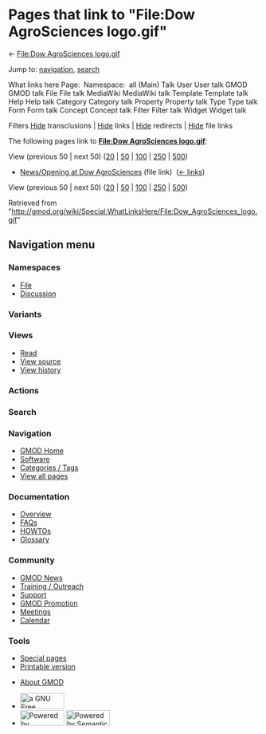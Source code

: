 <div id="mw-page-base" class="noprint">

</div>

<div id="mw-head-base" class="noprint">

</div>

<div id="content" class="mw-body" role="main">

<span id="top"></span>

<div id="mw-js-message" style="display:none;">

</div>



# <span dir="auto">Pages that link to "File:Dow AgroSciences logo.gif"</span>

<div id="bodyContent">

<div id="contentSub">

← [File:Dow AgroSciences
logo.gif](/wiki/File:Dow_AgroSciences_logo.gif "File:Dow AgroSciences logo.gif")

</div>

<div id="jump-to-nav" class="mw-jump">

Jump to: [navigation](#mw-navigation), [search](#p-search)

</div>

<div id="mw-content-text">

What links here Page:  Namespace:  all (Main) Talk User User talk GMOD
GMOD talk File File talk MediaWiki MediaWiki talk Template Template talk
Help Help talk Category Category talk Property Property talk Type Type
talk Form Form talk Concept Concept talk Filter Filter talk Widget
Widget talk

Filters
[Hide](/mediawiki/index.php?title=Special:WhatLinksHere/File:Dow_AgroSciences_logo.gif&hidetrans=1 "Special:WhatLinksHere/File:Dow AgroSciences logo.gif")
transclusions \|
[Hide](/mediawiki/index.php?title=Special:WhatLinksHere/File:Dow_AgroSciences_logo.gif&hidelinks=1 "Special:WhatLinksHere/File:Dow AgroSciences logo.gif")
links \|
[Hide](/mediawiki/index.php?title=Special:WhatLinksHere/File:Dow_AgroSciences_logo.gif&hideredirs=1 "Special:WhatLinksHere/File:Dow AgroSciences logo.gif")
redirects \|
[Hide](/mediawiki/index.php?title=Special:WhatLinksHere/File:Dow_AgroSciences_logo.gif&hideimages=1 "Special:WhatLinksHere/File:Dow AgroSciences logo.gif")
file links

The following pages link to **[File:Dow AgroSciences
logo.gif](/wiki/File:Dow_AgroSciences_logo.gif "File:Dow AgroSciences logo.gif")**:

View (previous 50 \| next 50)
([20](/mediawiki/index.php?title=Special:WhatLinksHere/File:Dow_AgroSciences_logo.gif&limit=20 "Special:WhatLinksHere/File:Dow AgroSciences logo.gif")
\|
[50](/mediawiki/index.php?title=Special:WhatLinksHere/File:Dow_AgroSciences_logo.gif&limit=50 "Special:WhatLinksHere/File:Dow AgroSciences logo.gif")
\|
[100](/mediawiki/index.php?title=Special:WhatLinksHere/File:Dow_AgroSciences_logo.gif&limit=100 "Special:WhatLinksHere/File:Dow AgroSciences logo.gif")
\|
[250](/mediawiki/index.php?title=Special:WhatLinksHere/File:Dow_AgroSciences_logo.gif&limit=250 "Special:WhatLinksHere/File:Dow AgroSciences logo.gif")
\|
[500](/mediawiki/index.php?title=Special:WhatLinksHere/File:Dow_AgroSciences_logo.gif&limit=500 "Special:WhatLinksHere/File:Dow AgroSciences logo.gif"))

- [News/Opening at Dow
  AgroSciences](/wiki/News/Opening_at_Dow_AgroSciences "News/Opening at Dow AgroSciences")
  (file link) ‎ <span class="mw-whatlinkshere-tools">([←
  links](/mediawiki/index.php?title=Special:WhatLinksHere&target=News%2FOpening+at+Dow+AgroSciences "Special:WhatLinksHere"))</span>

View (previous 50 \| next 50)
([20](/mediawiki/index.php?title=Special:WhatLinksHere/File:Dow_AgroSciences_logo.gif&limit=20 "Special:WhatLinksHere/File:Dow AgroSciences logo.gif")
\|
[50](/mediawiki/index.php?title=Special:WhatLinksHere/File:Dow_AgroSciences_logo.gif&limit=50 "Special:WhatLinksHere/File:Dow AgroSciences logo.gif")
\|
[100](/mediawiki/index.php?title=Special:WhatLinksHere/File:Dow_AgroSciences_logo.gif&limit=100 "Special:WhatLinksHere/File:Dow AgroSciences logo.gif")
\|
[250](/mediawiki/index.php?title=Special:WhatLinksHere/File:Dow_AgroSciences_logo.gif&limit=250 "Special:WhatLinksHere/File:Dow AgroSciences logo.gif")
\|
[500](/mediawiki/index.php?title=Special:WhatLinksHere/File:Dow_AgroSciences_logo.gif&limit=500 "Special:WhatLinksHere/File:Dow AgroSciences logo.gif"))

</div>

<div class="printfooter">

Retrieved from
"<http://gmod.org/wiki/Special:WhatLinksHere/File:Dow_AgroSciences_logo.gif>"

</div>

<div id="catlinks" class="catlinks catlinks-allhidden">

</div>

<div class="visualClear">

</div>

</div>

</div>

<div id="mw-navigation">

## Navigation menu

<div id="mw-head">



<div id="left-navigation">

<div id="p-namespaces" class="vectorTabs" role="navigation"
aria-labelledby="p-namespaces-label">

### Namespaces

- <span id="ca-nstab-image"><a href="/wiki/File:Dow_AgroSciences_logo.gif" accesskey="c"
  title="View the file page [c]">File</a></span>
- <span id="ca-talk"><a
  href="/mediawiki/index.php?title=File_talk:Dow_AgroSciences_logo.gif&amp;action=edit&amp;redlink=1"
  accesskey="t"
  title="Discussion about the content page [t]">Discussion</a></span>

</div>

<div id="p-variants" class="vectorMenu emptyPortlet" role="navigation"
aria-labelledby="p-variants-label">

### 

### Variants[](#)

<div class="menu">

</div>

</div>

</div>

<div id="right-navigation">

<div id="p-views" class="vectorTabs" role="navigation"
aria-labelledby="p-views-label">

### Views

- <span id="ca-view">[Read](/wiki/File:Dow_AgroSciences_logo.gif)</span>
- <span id="ca-viewsource"><a
  href="/mediawiki/index.php?title=File:Dow_AgroSciences_logo.gif&amp;action=edit"
  accesskey="e" title="This page is protected.
  You can view its source [e]">View source</a></span>
- <span id="ca-history"><a
  href="/mediawiki/index.php?title=File:Dow_AgroSciences_logo.gif&amp;action=history"
  accesskey="h" title="Past revisions of this page [h]">View history</a></span>

</div>

<div id="p-cactions" class="vectorMenu emptyPortlet" role="navigation"
aria-labelledby="p-cactions-label">

### Actions[](#)

<div class="menu">

</div>

</div>

<div id="p-search" role="search">

### Search

<div id="simpleSearch">

</div>

</div>

</div>

</div>

<div id="mw-panel">

<div id="p-logo" role="banner">

<a href="/wiki/Main_Page"
style="background-image: url(http://gmod.org/images/GMOD-cogs.png);"
title="Visit the main page"></a>

</div>

<div id="p-Navigation" class="portal" role="navigation"
aria-labelledby="p-Navigation-label">

### Navigation

<div class="body">

- <span id="n-GMOD-Home">[GMOD Home](/wiki/Main_Page)</span>
- <span id="n-Software">[Software](/wiki/GMOD_Components)</span>
- <span id="n-Categories-.2F-Tags">[Categories /
  Tags](/wiki/Categories)</span>
- <span id="n-View-all-pages">[View all
  pages](/wiki/Special:AllPages)</span>

</div>

</div>

<div id="p-Documentation" class="portal" role="navigation"
aria-labelledby="p-Documentation-label">

### Documentation

<div class="body">

- <span id="n-Overview">[Overview](/wiki/Overview)</span>
- <span id="n-FAQs">[FAQs](/wiki/Category:FAQ)</span>
- <span id="n-HOWTOs">[HOWTOs](/wiki/Category:HOWTO)</span>
- <span id="n-Glossary">[Glossary](/wiki/Glossary)</span>

</div>

</div>

<div id="p-Community" class="portal" role="navigation"
aria-labelledby="p-Community-label">

### Community

<div class="body">

- <span id="n-GMOD-News">[GMOD News](/wiki/GMOD_News)</span>
- <span id="n-Training-.2F-Outreach">[Training /
  Outreach](/wiki/Training_and_Outreach)</span>
- <span id="n-Support">[Support](/wiki/Support)</span>
- <span id="n-GMOD-Promotion">[GMOD
  Promotion](/wiki/GMOD_Promotion)</span>
- <span id="n-Meetings">[Meetings](/wiki/Meetings)</span>
- <span id="n-Calendar">[Calendar](/wiki/Calendar)</span>

</div>

</div>

<div id="p-tb" class="portal" role="navigation"
aria-labelledby="p-tb-label">

### Tools

<div class="body">

- <span id="t-specialpages"><a href="/wiki/Special:SpecialPages" accesskey="q"
  title="A list of all special pages [q]">Special pages</a></span>
- <span id="t-print"><a
  href="/mediawiki/index.php?title=Special:WhatLinksHere/File:Dow_AgroSciences_logo.gif&amp;printable=yes"
  rel="alternate" accesskey="p"
  title="Printable version of this page [p]">Printable version</a></span>

</div>

</div>

</div>

</div>

<div id="footer" role="contentinfo">

- <span id="footer-places-about">[About
  GMOD](/wiki/GMOD:About "GMOD:About")</span>

<!-- -->

- <span id="footer-copyrightico">[<img src="http://www.gnu.org/graphics/gfdl-logo-small.png" width="88"
  height="31" alt="a GNU Free Documentation License" />](http://www.gnu.org/licenses/fdl-1.3.html)</span>
- <span id="footer-poweredbyico">[<img src="/mediawiki/skins/common/images/poweredby_mediawiki_88x31.png"
  width="88" height="31" alt="Powered by MediaWiki" />](//www.mediawiki.org/)
  [<img
  src="/mediawiki/extensions/SemanticMediaWiki/includes/../resources/images/smw_button.png"
  width="88" height="31" alt="Powered by Semantic MediaWiki" />](https://www.semantic-mediawiki.org/wiki/Semantic_MediaWiki)</span>

<div style="clear:both">

</div>

</div>
